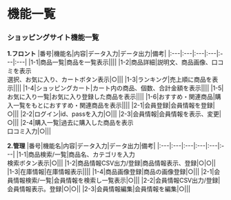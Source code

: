 # 機能一覧
### ショッピングサイト機能一覧
**1.フロント**
|番号|機能名|内容|データ入力|データ出力|備考|
|:---|:---|:---|:---|:---|:---|
|1-1|商品一覧|商品を一覧表示||||
|1-2|商品詳細|説明文、商品画像、口コミを表示<br>選択、お気に入り、カートボタン表示|○|||
|1-3|ランキング|売上順に商品を表示||||
|1-4|ショッピングカート|カート内の商品、個数、合計金額を表示||||
|1-5|お気に入り一覧|お気に入り登録した商品を表示||||
|1-6|おすすめ・関連商品|購入一覧をもとにおすすめ・関連商品を表示||||
|2-1|会員登録|会員情報を登録|○|||
|2-2|ログイン|id、passを入力|○|||
|2-3|会員情報|会員情報を表示、変更|○|||
|2-4|購入一覧|過去に購入した商品を表示<br>口コミ入力|○|||

**2.管理**
|番号|機能名|内容|データ入力|データ出力|備考|
|:---|:---|:---|:---|:---|:---|
|1-1|商品検索/一覧|商品名、カテゴリを入力<br>検索ボタン表示|○|||
|1-2|商品情報CSV出力/登録|商品情報表示、登録|○|○||
|1-3|在庫情報|在庫情報表示||||
|1-4|商品画像登録|商品の画像登録|○|||
|2-1|会員情報検索/一覧|会員情報を検索し一覧表示|○|||
|2-2|会員情報CSV出力/登録|会員情報表示。登録|○|○||
|2-3|会員情報編集|会員情報を編集|○|||

